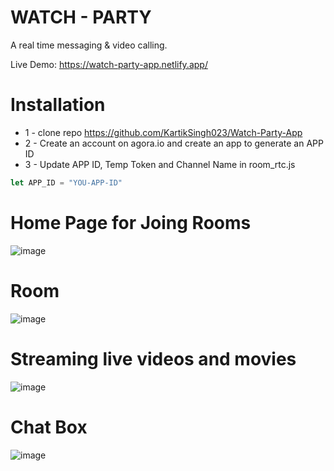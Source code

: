 # WATCH - PARTY
A real time messaging & video calling. 

Live Demo: https://watch-party-app.netlify.app/

# Installation
* 1 - clone repo https://github.com/KartikSingh023/Watch-Party-App
* 2 - Create an account on agora.io and create an app to generate an APP ID
* 3 - Update APP ID, Temp Token and Channel Name in room_rtc.js
```javascript
let APP_ID = "YOU-APP-ID"
```

# Home Page for Joing Rooms
![image](https://user-images.githubusercontent.com/88021838/227130923-d3967ee3-463b-4587-8298-7b99f3ec8782.png)
#  Room 
![image](https://user-images.githubusercontent.com/88021838/227131016-17f24ac7-ca6e-42c4-93e9-b2a7bbf6f22b.png)
# Streaming live videos and movies
![image](https://user-images.githubusercontent.com/88021838/227131191-065c3d56-0b18-4489-ab55-8d52c90faf4a.png)
# Chat Box 
![image](https://user-images.githubusercontent.com/88021838/227131475-6f5a4337-3934-4376-82fc-801de8f0197a.png)


